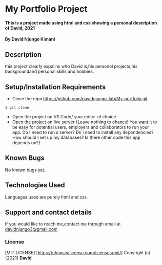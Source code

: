 # My Portfolio Project
#### This is a project made using html and css showing a personal description of David, 2021
#### By **David Njungo Kimani**
## Description
this project clearly expalins who David is,his personal projects,his backgroundand personal skills and hobbies.
## Setup/Installation Requirements
* Clone the repo https://github.com/davidnjungo-lab/My-portfolio.git
```
$ git clone 
```
* Open  the project on VS Code/ your editor of choice
* Open the project on live server
{Leave nothing to chance! You want it to be easy for potential users, employers and collaborators to run your app. Do I need to run a server? Do I need to install any dependencies? How should I set up my databases? Is there other code this app depends on?}
## Known Bugs
No known bugs yet.
## Technologies Used
Languages used are purely html and css.
## Support and contact details
If you would like to reach me,contact me through email at davidnjungo3@gmail.com
### License
[MIT LICENSE] [https://choosealicense.com/licenses/mit/]
Copyright (c) {2021} **David**